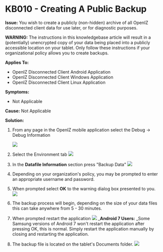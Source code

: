 # KB010 - Creating A Public Backup

**Issue:** You wish to create a publicly \(non-hidden\) archive of all OpenIZ disconnected client data for use later, or for diagnostic purposes.

**WARNING:** The instructions in this knowledgebase article will result in a \(potentially\) unencrypted copy of your data being placed into a publicly accessible location on your tablet. Only follow these instructions if your organizational policy allows you to create backups.

**Applies To:**

* OpenIZ Disconnected Client Android Application
* OpenIZ Disconnected Client Windows Application
* OpenIZ Disconnected Client Linux Application

**Symptoms:**

* Not Applicable

**Cause:** Not Applicable

**Solution:**

1. From any page in the OpenIZ mobile application select the Debug -&gt; Debug Information

   ![](../.gitbook/assets/kb010-001.png)

2. Select the Environment tab ![](../.gitbook/assets/kb010-002.png)
3. In the **Datafile Information** section press "Backup Data" ![](../.gitbook/assets/kb010-003.png)
4. Depending on your organization's policy, you may be prompted to enter an appropriate username and password.
5. When prompted select **OK** to the warning dialog box presented to you. ![](../.gitbook/assets/kb010-004.png)
6. The backup process will begin, depending on the size of your data files this can take anywhere from 5 - 30 minutes.
7. When prompted restart the application ![](../.gitbook/assets/kb010-005.png) \_**Android 7 Users:** \_Some Samsung versions of Android 7 won't restart the application after pressing OK, this is normal. Simply restart the application manually by closing and restarting the application.
8. The backup file is located on the tablet's Documents folder. ![](../.gitbook/assets/kb010-006.png)

